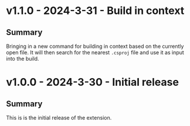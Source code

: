 # v1.1.0 - 2024-3-31 - Build in context

## Summary

Bringing in a new command for building in context based on the currently open file.
It will then search for the nearest `.csproj` file and use it as input into the
build.

# v1.0.0 - 2024-3-30 - Initial release

## Summary

This is is the initial release of the extension.
